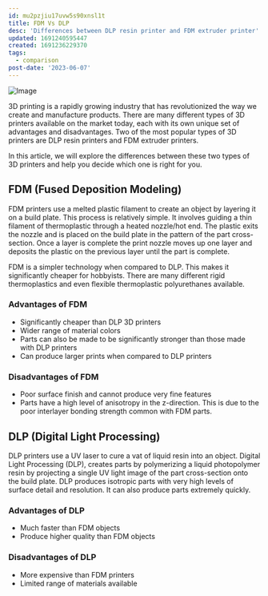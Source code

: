 ```yaml
---
id: mu2pzjiu17uvw5s90xnsl1t
title: FDM Vs DLP
desc: 'Differences between DLP resin printer and FDM extruder printer'
updated: 1691240595447
created: 1691236229370
tags:
  - comparison
post-date: '2023-06-07'
---
```

![Image](/assets/action-figure.jpg)

3D printing is a rapidly growing industry that has revolutionized the way we create and manufacture products. There are many different types of 3D printers available on the market today, each with its own unique set of advantages and disadvantages. Two of the most popular types of 3D printers are DLP resin printers and FDM extruder printers.

In this article, we will explore the differences between these two types of 3D printers and help you decide which one is right for you.

## FDM (Fused Deposition Modeling)

FDM printers use a melted plastic filament to create an object by layering it on a build plate. This process is relatively simple. It involves guiding a thin filament of thermoplastic through a heated nozzle/hot end. The plastic exits the nozzle and is placed on the build plate in the pattern of the part cross-section. Once a layer is complete the print nozzle moves up one layer and deposits the plastic on the previous layer until the part is complete.

FDM is a simpler technology when compared to DLP. This makes it significantly cheaper for hobbyists. There are many different rigid thermoplastics and even flexible thermoplastic polyurethanes available.

### Advantages of FDM

- Significantly cheaper than DLP 3D printers
- Wider range of material colors
- Parts can also be made to be significantly stronger than those made with DLP printers
- Can produce larger prints when compared to DLP printers

### Disadvantages of FDM

- Poor surface finish and cannot produce very fine features
- Parts have a high level of anisotropy in the z-direction. This is due to the poor interlayer bonding strength common with FDM parts.

## DLP (Digital Light Processing)

DLP printers use a UV laser to cure a vat of liquid resin into an object. Digital Light Processing (DLP), creates parts by polymerizing a liquid photopolymer resin by projecting a single UV light image of the part cross-section onto the build plate. DLP produces isotropic parts with very high levels of surface detail and resolution. It can also produce parts extremely quickly.

### Advantages of DLP

- Much faster than FDM objects
- Produce higher quality than FDM objects

### Disadvantages of DLP

- More expensive than FDM printers
- Limited range of materials available
